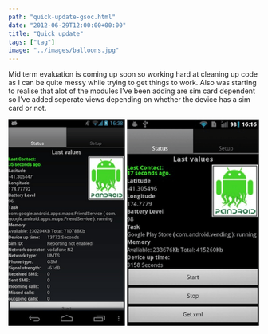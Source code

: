 ```yaml
---
path: "quick-update-gsoc.html"
date: "2012-06-29T12:00:00+00:00"
title: "Quick update"
tags: ["tag"]
image: "../images/balloons.jpg"
---
```


Mid term evaluation is coming up soon so working hard at cleaning up code as I can be quite messy while trying to get things to work. Also was starting to realise that alot of the modules I’ve been adding are sim card dependent so I’ve added seperate views depending on whether the device has a sim card or not.

![Screenshots](screenshot-views-pandroid.png)
